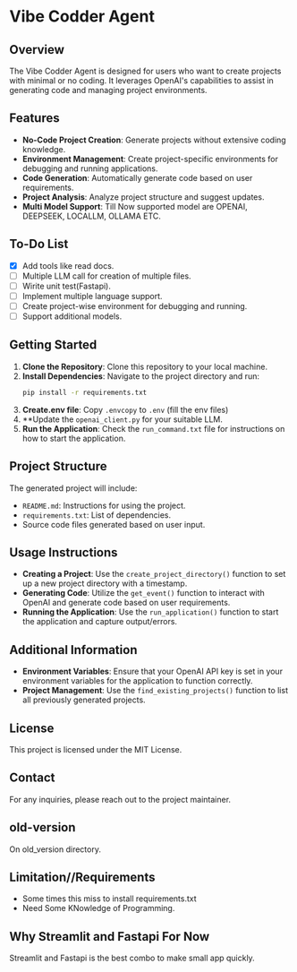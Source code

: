 # Vibe Codder Agent

## Overview
The Vibe Codder Agent is designed for users who want to create projects with minimal or no coding. It leverages OpenAI's capabilities to assist in generating code and managing project environments.

## Features
- **No-Code Project Creation**: Generate projects without extensive coding knowledge.
- **Environment Management**: Create project-specific environments for debugging and running applications.
- **Code Generation**: Automatically generate code based on user requirements.
- **Project Analysis**: Analyze project structure and suggest updates.
- **Multi Model Support**: Till Now supported model are OPENAI, DEEPSEEK, LOCALLM, OLLAMA ETC.

## To-Do List
- [x] Add tools like read docs.
- [ ] Multiple LLM call for creation of multiple files.
- [ ] Wirite unit test(Fastapi).
- [ ] Implement multiple language support.
- [ ] Create project-wise environment for debugging and running.
- [ ] Support additional models.

## Getting Started
1. **Clone the Repository**: Clone this repository to your local machine.
2. **Install Dependencies**: Navigate to the project directory and run:
   ```bash
   pip install -r requirements.txt
   ```
3. **Create.env file**: Copy `.envcopy` to `.env` (fill the env files)
4. **Update the `openai_client.py` for your suitable LLM.
4. **Run the Application**: Check the `run_command.txt` file for instructions on how to start the application.

## Project Structure
The generated project will include:
- `README.md`: Instructions for using the project.
- `requirements.txt`: List of dependencies.
- Source code files generated based on user input.

## Usage Instructions
- **Creating a Project**: Use the `create_project_directory()` function to set up a new project directory with a timestamp.
- **Generating Code**: Utilize the `get_event()` function to interact with OpenAI and generate code based on user requirements.
- **Running the Application**: Use the `run_application()` function to start the application and capture output/errors.

## Additional Information
- **Environment Variables**: Ensure that your OpenAI API key is set in your environment variables for the application to function correctly.
- **Project Management**: Use the `find_existing_projects()` function to list all previously generated projects.

## License
This project is licensed under the MIT License.

## Contact
For any inquiries, please reach out to the project maintainer.

## old-version

On old_version directory.

## Limitation//Requirements
- Some times this miss to install requirements.txt
- Need Some KNowledge of Programming.

## Why Streamlit and Fastapi For Now
Streamlit and Fastapi is the best combo to make small app quickly.
